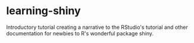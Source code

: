 # learning-shiny
Introductory tutorial creating a narrative to the RStudio's tutorial and other documentation for newbies to R's wonderful package shiny.
